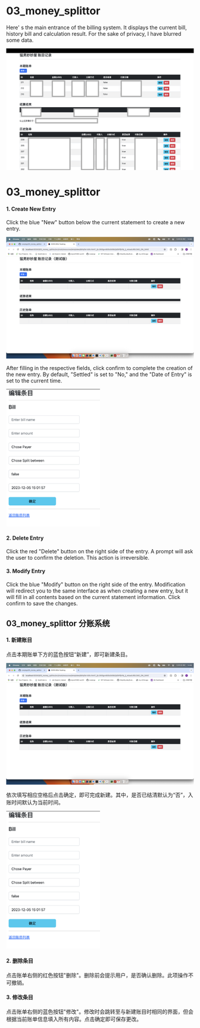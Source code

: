 # 03_money_splittor

Here' s the main entrance of the billing system. It displays the current bill, 
history bill and calculation result. For the sake of privacy, I have blurred some data.


![Usage.png](src%2Fmain%2Fresources%2Fimg%2FUsage.png)


# 03_money_splittor

#### 1. Create New Entry

Click the blue "New" button below the current statement to create a new entry.

![Bill_List_IMG.png](src%2Fmain%2Fresources%2Fimg%2FBill_List_IMG.png)

After filling in the respective fields, click confirm to complete the creation of the new entry. By default, "Settled" is set to "No," and the "Date of Entry" is set to the current time.

<img src="src/main/resources/img/Update.png" alt="Update.png" width="50%"/>


#### 2. Delete Entry

Click the red "Delete" button on the right side of the entry. A prompt will ask the user to confirm the deletion. This action is irreversible.

#### 3. Modify Entry

Click the blue "Modify" button on the right side of the entry. Modification will redirect you to the same interface as when creating a new entry, but it will fill in all contents based on the current statement information. Click confirm to save the changes.









## 03_money_splittor 分账系统



#### 1. 新建账目

点击本期账单下方的蓝色按钮“新建”，即可新建条目。

![Bill_List_IMG.png](src%2Fmain%2Fresources%2Fimg%2FBill_List_IMG.png)

依次填写相应空格后点击确定，即可完成新建。其中，是否已结清默认为“否”，入账时间默认为当前时间。

<img src="src/main/resources/img/Update.png" alt="Update.png" width="50%"/>

#### 2. 删除条目

点击账单右侧的红色按钮"删除"。删除前会提示用户，是否确认删除。此项操作不可撤销。

#### 3. 修改条目

点击账单右侧的蓝色按钮"修改"。修改时会跳转至与新建账目时相同的界面，但会根据当前账单信息填入所有内容。点击确定即可保存更改。